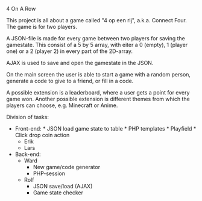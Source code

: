 4 On A Row

This project is all about a game called "4 op een rij", a.k.a. Connect Four.
The game is for two players. 

A JSON-file is made for every game between two players for saving the gamestate.
This consist of a 5 by 5 array, with eiter a 0 (empty), 1 (player one) or a 2 (player 2) in every part of the 2D-array.

AJAX is used to save and open the gamestate in the JSON. 

On the main screen the user is able to start a game with a random person, generate a code to give to a friend, or fill in a code. 

A possible extension is a leaderboard, where a user gets a point for every game won.
Another possible extension is different themes from which the players can choose, e.g. Minecraft or Anime.

Division of tasks:
* Front-end: 
        * JSON load game state to table
        * PHP templates
        * Playfield
        * Click drop coin action
    * Erik
    * Lars
* Back-end:
    * Ward
        * New game/code generator
        * PHP-session
    * Rolf
        * JSON save/load (AJAX)
        * Game state checker

        